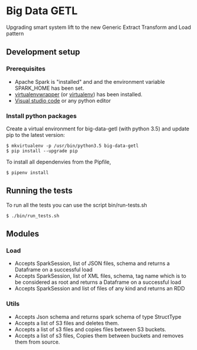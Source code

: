 # Big Data GETL

Upgrading smart system lift to the new Generic Extract Transform and Load pattern

## Development setup

### Prerequisites

- Apache Spark is "installed" and and the environment variable SPARK_HOME has been set.
- [virtualenvwrapper](https://virtualenvwrapper.readthedocs.io/en/latest/install.html) (or [virtualenv](https://virtualenv.readthedocs.org/en/latest/installation.html)) has been installed.
- [Visual studio code](https://code.visualstudio.com/download) or any python editor

### Install python packages

Create a virtual environment for big-data-getl (with python 3.5) and update pip to the latest version:

```
$ mkvirtualenv -p /usr/bin/python3.5 big-data-getl
$ pip install --upgrade pip
```

To install all dependenvies from the Pipfile,

```
$ pipenv install
```

## Running the tests

To run all the tests you can use the script bin/run-tests.sh

```
$ ./bin/run_tests.sh
```

## Modules

### Load

- Accepts SparkSession, list of JSON files, schema and returns a Dataframe on a successful load
- Accepts SparkSession, list of XML files, schema, tag name which is to be considered as root and returns a Dataframe on a successful load
- Accepts SparkSession and list of files of any kind and returns an RDD

### Utils

- Accepts Json schema and returns spark schema of type StructType
- Accepts a list of S3 files and deletes them.
- Accepts a list of s3 files and copies files between S3 buckets.
- Accepts a list of s3 files, Copies them between buckets and removes them from source.
